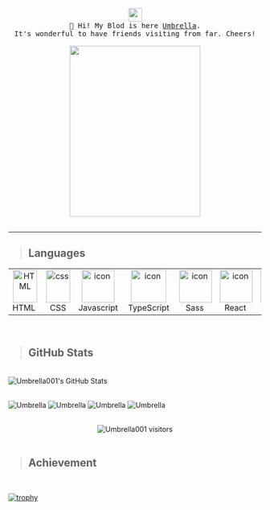 <p align="center">
  <img src="https://i0.hdslb.com/bfs/article/ece88f44eabb9d7768ec0fa80b09f810a53040b4.gif" width="27px">
  <br>
  <samp>
    📔 Hi! My Blod is here <a href="https://blog.csdn.net/Umbrella_Um?type=blog">Umbrella</a>.
    <br>It's wonderful to have friends visiting from far. Cheers! <br><br>
    <img src="https://i0.hdslb.com/bfs/article/7c35e602bd6fd1fe9ba105c5fb5613b9ed9e735f.jpg@942w_1335h_progressive.webp" width="260px" height="340px" align="center">
    <br><br>
    <hr>
  </samp>
</p>

> ## Languages

<table>
  <tr>
  <td align="center"  width="96">
        <img src="https://skillicons.dev/icons?i=html" width="48" height="65" alt="HTML" />
      <br>HTML&nbsp; 
    </td>
    <td align="center" width="96">
        <img src="https://skillicons.dev/icons?i=css" width="48" height="65" alt="css" />
      <br>&nbsp;&nbsp;CSS&nbsp;&nbsp; 
    </td>
    <td align="center" width="96">
        <img src="https://techstack-generator.vercel.app/js-icon.svg" alt="icon" width="65" height="65" />
      <br>Javascript
    </td>
    <td align="center" width="96">
      <a href="#macropower-tech">
        <img src="https://techstack-generator.vercel.app/ts-icon.svg" alt="icon" width="70" height="65" />
      </a>
      <br>&nbsp;TypeScript&nbsp;
    </td>
    <td align="center" width="96">
        <img src="https://techstack-generator.vercel.app/sass-icon.svg" alt="icon" width="65" height="65" />
      <br>&nbsp;Sass&nbsp;&nbsp;
    </td>
    <td align="center" width="96">
        <img src="https://techstack-generator.vercel.app/react-icon.svg" alt="icon" width="65" height="65" />
      <br>&nbsp;React&nbsp;&nbsp;
    </td>
    <td align="center" width="96">
        <img src="https://techstack-generator.vercel.app/nginx-icon.svg" alt="icon" width="65" height="65" />
      <br>&nbsp;Node&nbsp;&nbsp;
    </td>
    <td align="center" width="96">
        <img src="https://techstack-generator.vercel.app/docker-icon.svg" alt="icon" width="65" height="65" />
      <br>Docker
    </td>
    <td align="center" width="80"> 
        <img src="https://techstack-generator.vercel.app/webpack-icon.svg" width="50" height="65" alt="Git" />
      <br>Webpack
    </td>
  </tr>
  </table>
  <br>

<!--
![JavaScript](https://img.shields.io/badge/JavaScript-gray?style=flat-square&logo=JavaScript)
![TypeScript](https://img.shields.io/badge/TypeScript-gray?style=flat-square&logo=TypeScript)
![Vue](https://img.shields.io/badge/Vue.js-gray?style=flat-square&logo=Vue.js)
![React](https://img.shields.io/badge/React-gray?style=flat-square&logo=React)
![Sass](https://img.shields.io/badge/Sass-gray?style=flat-square&logo=Sass)
![Node.js](https://img.shields.io/badge/Node.js-gray?style=flat-square&logo=Node.js)
![Webpack](https://img.shields.io/badge/Webpack-gray?style=flat-square&logo=Webpack) -->

<!-- <span>
  <img src="https://github-readme-stats.vercel.app/api/top-langs/?username=Umbrella001&layout=compact" alt="Top Langs" />
</span> -->

> ## GitHub Stats

<br>

<span>
  <img src="https://github-readme-stats.vercel.app/api?username=Umbrella001&show_icons=true&theme=radical" alt="Umbrella001's GitHub Stats" />
</span>
<br /><br />

![Umbrella](https://badges.strrl.dev/years/Umbrella001?style=flat-square&logo=Ulule&color=0052CC&logoColor=FFA200&label=coder_高龄)
![Umbrella](https://badges.strrl.dev/repos/Umbrella001?style=flat-square&logo=Grafana&color=0052CC&logoColor=FFA200&label=repos)
![Umbrella](https://badges.strrl.dev/commits/all/Umbrella001?style=flat-square&logo=ChakraUI&color=0052CC&logoColor=FFA200&label=commits)
![Umbrella](https://badges.strrl.dev/contributions/all/Umbrella001?style=flat-square&logo=PlayerFM&color=0052CC&logoColor=FFA200&label=contributions)

<br>

<div align="center"><img src="https://count.getloli.com/get/@Umbrella001?theme=rule666" alt="Umbrella001 visitors"></div>
<br>

> ## Achievement

<br>

[![trophy](https://github-profile-trophy.vercel.app/?username=Umbrella001&row=1&margin-w=40)](https://github.com/ryo-ma/github-profile-trophy)
